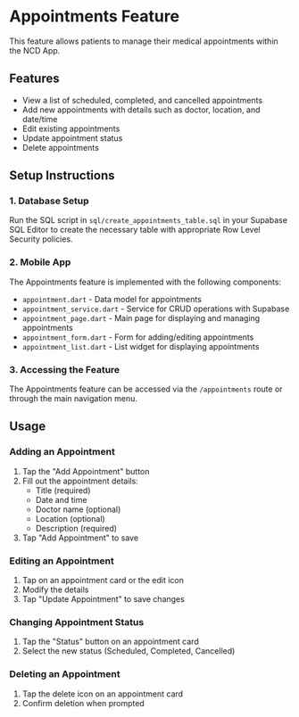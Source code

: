 # Appointments Feature

This feature allows patients to manage their medical appointments within the NCD App.

## Features

- View a list of scheduled, completed, and cancelled appointments
- Add new appointments with details such as doctor, location, and date/time
- Edit existing appointments
- Update appointment status
- Delete appointments

## Setup Instructions

### 1. Database Setup

Run the SQL script in `sql/create_appointments_table.sql` in your Supabase SQL Editor to create the necessary table with appropriate Row Level Security policies.

### 2. Mobile App

The Appointments feature is implemented with the following components:

- `appointment.dart` - Data model for appointments
- `appointment_service.dart` - Service for CRUD operations with Supabase
- `appointment_page.dart` - Main page for displaying and managing appointments
- `appointment_form.dart` - Form for adding/editing appointments
- `appointment_list.dart` - List widget for displaying appointments

### 3. Accessing the Feature

The Appointments feature can be accessed via the `/appointments` route or through the main navigation menu.

## Usage

### Adding an Appointment

1. Tap the "Add Appointment" button
2. Fill out the appointment details:
   - Title (required)
   - Date and time
   - Doctor name (optional)
   - Location (optional)
   - Description (required)
3. Tap "Add Appointment" to save

### Editing an Appointment

1. Tap on an appointment card or the edit icon
2. Modify the details
3. Tap "Update Appointment" to save changes

### Changing Appointment Status

1. Tap the "Status" button on an appointment card
2. Select the new status (Scheduled, Completed, Cancelled)

### Deleting an Appointment

1. Tap the delete icon on an appointment card
2. Confirm deletion when prompted